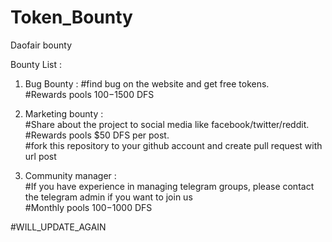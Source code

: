# Token_Bounty
Daofair bounty

Bounty List : <br>

1. Bug Bounty :
#find bug on the website and get free tokens.<br>
#Rewards pools $100-$1500 DFS

2. Marketing bounty :<br>
#Share about the project to social media like facebook/twitter/reddit.<br>
#Rewards pools $50 DFS per post.<br>
#fork this repository to your github account and create pull request with url post

3. Community manager :<br>
#If you have experience in managing telegram groups, please contact the telegram admin if you want to join us<br>
#Monthly pools $100-$1000 DFS

#WILL_UPDATE_AGAIN
